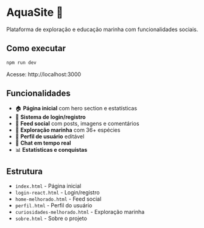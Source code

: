 # AquaSite 🌊

Plataforma de exploração e educação marinha com funcionalidades sociais.

## Como executar

```bash
npm run dev
```

Acesse: http://localhost:3000

## Funcionalidades

- 🏠 **Página inicial** com hero section e estatísticas
- 👤 **Sistema de login/registro** 
- 📱 **Feed social** com posts, imagens e comentários
- 🐠 **Exploração marinha** com 36+ espécies
- 👥 **Perfil de usuário** editável
- 💬 **Chat em tempo real**
- 📊 **Estatísticas e conquistas**

## Estrutura

- `index.html` - Página inicial
- `login-react.html` - Login/registro
- `home-melhorado.html` - Feed social
- `perfil.html` - Perfil do usuário
- `curiosidades-melhorado.html` - Exploração marinha
- `sobre.html` - Sobre o projeto